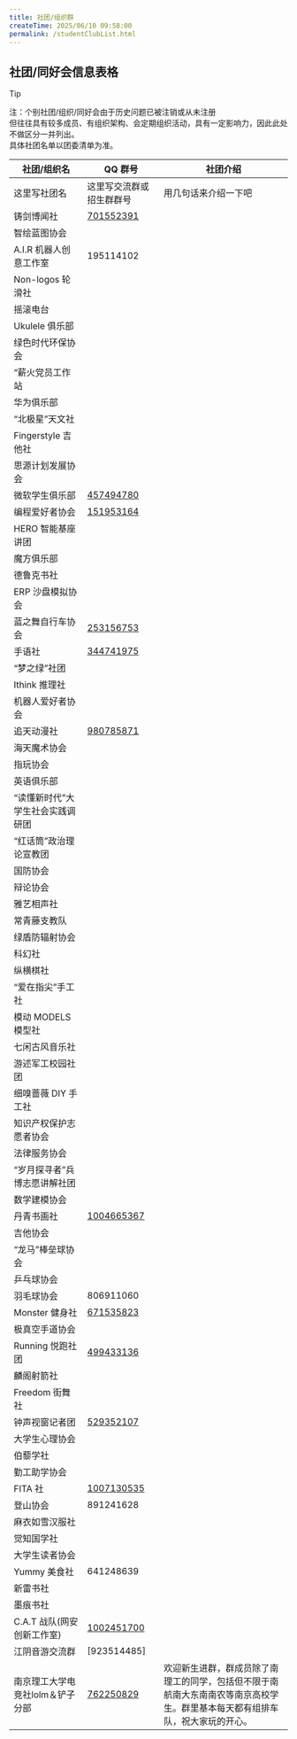 ```yaml
---
title: 社团/组织群
createTime: 2025/06/10 09:58:00
permalink: /studentClubList.html
---
```


## 社团/同好会信息表格

>[!TIP]
>注：个别社团/组织/同好会由于历史问题已被注销或从未注册  
>但往往具有较多成员、有组织架构、会定期组织活动，具有一定影响力，因此此处不做区分一并列出。    
>具体社团名单以团委清单为准。

| 社团/组织名                      | QQ 群号                                      | 社团介绍               |
| -------------------------------- | -------------------------------------------- | ---------------------- |
| 这里写社团名                | 这里写交流群或招生群群号                     | 用几句话来介绍一下吧 |
| 铸剑博闻社                       | [701552391](https://qm.qq.com/q/boH0FT0Wbu)|                        |
| 智绘蓝图协会                     |                                              |                        |
| A.I.R 机器人创意工作室           | 195114102                                    |                        |
| Non-logos 轮滑社                 |                                              |                        |
| 摇滚电台                         |                                              |                        |
| Ukulele 俱乐部                   |                                              |                        |
| 绿色时代环保协会                 |                                              |                        |
| “薪火党员工作站                  |                                              |                        |
| 华为俱乐部                       |                                              |                        |
| “北极星”天文社                   |                                              |                        |
| Fingerstyle 吉他社               |                                              |                        |
| 思源计划发展协会                 |                                              |                        |
| 微软学生俱乐部                   | [457494780](https://qm.qq.com/q/mOvjgRuwtq)  |                        |
| 编程爱好者协会                   | [151953164](https://qm.qq.com/q/GSUXviavII)  |                        |
| HERO 智能基座讲团                |                                              |                        |
| 魔方俱乐部                       |                                              |                        |
| 德鲁克书社                       |                                              |                        |
| ERP 沙盘模拟协会                 |                                              |                        |
| 蓝之舞自行车协会                 |[253156753](https://qm.qq.com/q/SBaC9XG60E) |                        |
| 手语社                           |[344741975](https://qm.qq.com/q/Dr8ABwL6co)  |                        |
| “梦之绿”社团                     |                                              |                        |
| Ithink 推理社                    |                                              |                        |
| 机器人爱好者协会                 |                                              |                        |
| 追天动漫社                       | [980785871](https://qm.qq.com/q/pnw5klSHba)  |                        |
| 海天魔术协会                     |                                              |                        |
| 指玩协会                         |                                              |                        |
| 英语俱乐部                       |                                              |                        |
| “读懂新时代”大学生社会实践调研团 |                                              |                        |
| “红话筒”政治理论宣教团           |                                              |                        |
| 国防协会                         |                                              |                        |
| 辩论协会                         |                                              |                        |
| 雅艺相声社                       |                                              |                        |
| 常青藤支教队                     |                                              |                        |
| 绿盾防辐射协会                   |                                              |                        |
| 科幻社                           |                                              |                        |
| 纵横棋社                         |                                              |                        |
| “爱在指尖”手工社                 |                                              |                        |
| 模动 MODELS 模型社               |                                              |                        |
| 七闲古风音乐社                   |                                              |                        |
| 游述军工校园社团                 |                                              |                        |
| 细嗅蔷薇 DIY 手工社              |                                              |                        |
| 知识产权保护志愿者协会           |                                              |                        |
| 法律服务协会                     |                                              |                        |
| “岁月探寻者”兵博志愿讲解社团     |                                              |                        |
| 数学建模协会                     |                                              |                        |
| 丹青书画社                       |   [1004665367](https://qm.qq.com/q/g8DEaM9G12)                                           |                        |
| 吉他协会                         |                                              |                        |
| “龙马”棒垒球协会                 |                                              |                        |
| 乒乓球协会                       |                                              |                        |
| 羽毛球协会                       |   806911060                                           |                        |
| Monster 健身社                   |   [671535823](https://qm.qq.com/q/KSuw4awOMW)      |                        |
| 极真空手道协会                   |                                              |                        |
| Running 悦跑社团                 |    [499433136](https://qm.qq.com/q/R5IsOoaXi6)                                        |                        |
| 麟阁射箭社                       |                                              |                        |
| Freedom 街舞社                   |                                              |                        |
| 钟声视窗记者团                   | [529352107](https://qm.qq.com/q/s2UDf7ooPS)  |                        |
| 大学生心理协会                   |                                              |                        |
| 伯藜学社                         |                                              |                        |
| 勤工助学协会                     |                                              |                        |
| FITA 社                          | [1007130535](https://qm.qq.com/q/9abgMtx0Va) |                        |
| 登山协会                         | 891241628                                             |                        |
| 麻衣如雪汉服社                   |                                              |                        |
| 觉知国学社                       |                                              |                        |
| 大学生读者协会                   |                                              |                        |
| Yummy 美食社                     |  641248639                                            |                        |
| 新雷书社                         |                                               |                        |
| 墨痕书社                         |                                              |                        |
| C.A.T 战队(网安创新工作室)        |[1002451700](https://qm.qq.com/q/SmLfg8j2uc)  |                        |
| 江阴音游交流群                   |  [923514485]                                  |                        |
|南京理工大学电竞社lolm＆铲子分部|[762250829](https://qm.qq.com/q/SgaiSmnIqs)|        欢迎新生进群，群成员除了南理工的同学，包括但不限于南航南大东南南农等南京高校学生。群里基本每天都有组排车队，祝大家玩的开心。|
